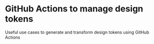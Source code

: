 # GitHub Actions to manage design tokens
Useful use cases to generate and transform design tokens using GitHub Actions
